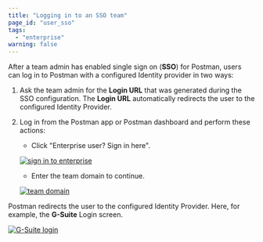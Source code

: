 ```yaml
---
title: "Logging in to an SSO team"
page_id: "user_sso"
tags: 
  - "enterprise"
warning: false
---
```


After a team admin has enabled single sign on (**SSO**) for Postman, users can log in to Postman with a configured Identity provider in two ways:

1.  Ask the team admin for the **Login URL** that was generated during the SSO configuration. The **Login URL** automatically redirects the user to the configured Identity Provider.

2.  Log in from the Postman app or Postman dashboard and perform these actions:

    * Click "Enterprise user? Sign in here".

    [![sign in to enterprise](https://s3.amazonaws.com/postman-static-getpostman-com/postman-docs/59036606.png)](https://s3.amazonaws.com/postman-static-getpostman-com/postman-docs/59036606.png)
   
    * Enter the team domain to continue. 

    [![team domain](https://s3.amazonaws.com/postman-static-getpostman-com/postman-docs/59037264.png)](https://s3.amazonaws.com/postman-static-getpostman-com/postman-docs/59037264.png)
    
Postman redirects the user to the configured Identity Provider. Here, for example, the **G-Suite** Login screen.  

[![G-Suite login](https://s3.amazonaws.com/postman-static-getpostman-com/postman-docs/59036889.png)](https://s3.amazonaws.com/postman-static-getpostman-com/postman-docs/59036889.png)  
